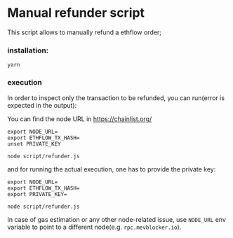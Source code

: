 # Manual refunder script

This script allows to manually refund a ethflow order;

### installation:

```
yarn
```

### execution

In order to inspect only the transaction to be refunded, you can run(error is expected in the output):

You can find the node URL in https://chainlist.org/

```
export NODE_URL=
export ETHFLOW_TX_HASH=
unset PRIVATE_KEY

node script/refunder.js
```

and for running the actual execution, one has to provide the private key:

```
export NODE_URL=
export ETHFLOW_TX_HASH=
export PRIVATE_KEY=

node script/refunder.js
```

In case of gas estimation or any other node-related issue, use `NODE_URL` env variable to point to a different node(e.g. `rpc.mevblocker.io`).
